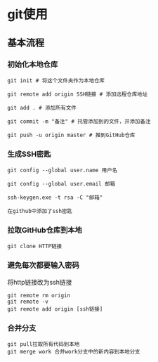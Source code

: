 # git使用

## 基本流程

### 初始化本地仓库

```
git init # 将这个文件夹作为本地仓库

git remote add origin SSH链接 # 添加远程仓库地址

git add . # 添加所有文件

git commit -m "备注" # 托管添加到的文件，并添加备注

git push -u origin master # 推到GitHub仓库
```

### 生成SSH密匙

```
git config --global user.name 用户名

git config --global user.email 邮箱

ssh-keygen.exe -t rsa -C "邮箱"

在github中添加了ssh密匙
```

### 拉取GitHub仓库到本地

```
git clone HTTP链接
```

### 避免每次都要输入密码

将http链接改为ssh链接

```
git remote rm origin
git remote -v
git remote add origin [ssh链接]
```

### 合并分支

```
git pull拉取所有代码到本地
git merge work 合并work分支中的新内容到本地分支
```

